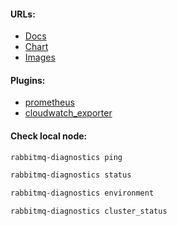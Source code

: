 #### URLs:
- [Docs](https://www.rabbitmq.com/docs)
- [Chart](https://github.com/bitnami/charts/tree/main/bitnami/rabbitmq)
- [Images](https://hub.docker.com/_/rabbitmq/tags)

#### Plugins:
- [prometheus](https://github.com/rabbitmq/rabbitmq-server/tree/main/deps/rabbitmq_prometheus)
- [cloudwatch_exporter](https://github.com/noxdafox/rabbitmq-cloudwatch-exporter)

#### Check local node:
```bash
rabbitmq-diagnostics ping
```
```bash
rabbitmq-diagnostics status
```
```bash
rabbitmq-diagnostics environment
```
```bash
rabbitmq-diagnostics cluster_status
```
